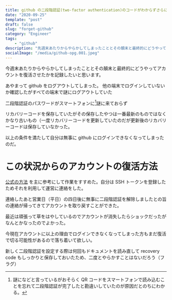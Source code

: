 ```yaml
---
title: github の二段階認証(two-factor authentication)のコードがわからずさらにリカバリーコードを無くしてしまった話
date: "2020-09-25"
template: "post"
draft: false
slug: "forget-github"
category: "Engineer"
tags:
    - "github"
description: "先週末あたりからやらかしてしまったこととその顛末と最終的にどうやってアカウントを復活させたかを記録したいと思います。"
socialImage: "/media/github-opg.001.jpeg"
---
```


今週末あたりからやらかしてしまったこととその顛末と最終的にどうやってアカウントを復活させたかを記録したいと思います。

あやまって github をログアウトしてしまった。
他の端末でログインしていないか確認したがすべての端末で謎にログアウトしていた

二段階認証のパスワードがスマートフォンに[^1]謎に来ておらず

リカバリーコードを保存していたがその保存したやつは一番最新のものではなくかなり古いもの（一度リカバリーコードを更新していたのだが更新後のリカバリーコードは保存していなかった。

以上の条件を満たして自分は無事に github にログインできなくなってしまったのだ。

# この状況からのアカウントの復活方法

[公式の方法](https://docs.github.com/ja/github/authenticating-to-github/recovering-your-account-if-you-lose-your-2fa-credentials)
を主に参考にして作業をすすめた。自分は SSH トークンを登録したためそれを利用して運営に連絡をした。

連絡したあと営業日（平日）の四日後に無事に二段階認証を解除しましたとの旨の連絡が帰ってきてアカウントを取り戻すことができた。

最近は頑張って草をはやしているのでアカウントが消失したらショックだったがなんとかなったのでよかった。

今現在アカウントに以上の理由でログインできなくなってしまった方もまだ復活で切る可能性があるので落ち着いて欲しい。

新しく二段階認証を設定する際は何回もドキュメントを読み直して recovery code もしっかりと保存しておいたため、二度とやらかすことはないだろう（フラグ）

[^1]: 謎になどと言っているがおそらく QR コードをスマートフォンで読み込むことを忘れて二段階認証が完了したと勘違いしていたのが原因だとのちにわかる。
